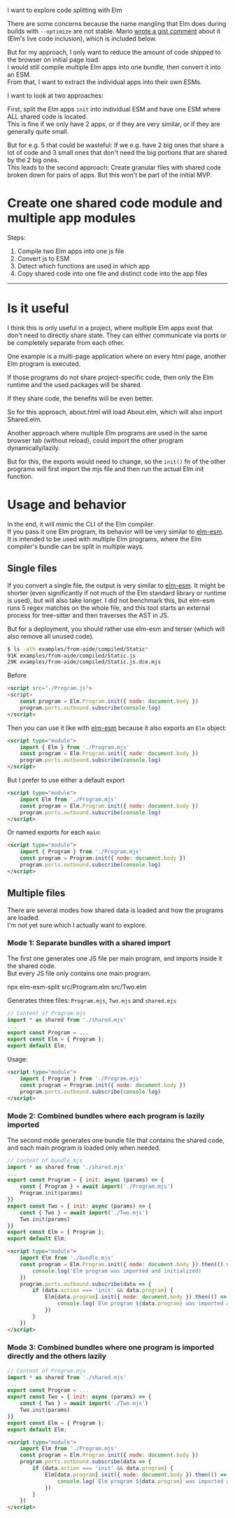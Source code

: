I want to explore code splitting with Elm

There are some concerns because the name mangling that Elm does during builds with `--optimize` are not stable.
Mario [wrote a gist comment](https://gist.github.com/supermario/629b4135657df19e6f4ff18bfcbbeb72) about it (Elm's live code inclusion), which is included below.

But for my approach, I only want to reduce the amount of code shipped to the browser on initial page load.  
I would still compile multiple Elm apps into one bundle, then convert it into an ESM.  
From that, I want to extract the individual apps into their own ESMs.

I want to look at two approaches: 

First, split the Elm apps `init` into individual ESM and have one ESM where ALL shared code is located.  
This is fine if we only have 2 apps, or if they are very similar, or if they are generally quite small.

But for e.g. 5 that could be wasteful: If we e.g. have 2 big ones that share a lot of code and 3 small ones that don't need the big portions that are shared by the 2 big ones.  
This leads to the second approach: Create granular files with shared code broken down for pairs of apps. But this won't be part of the initial MVP.

# Create one shared code module and multiple app modules

Steps:

1. Compile two Elm apps into one js file
2. Convert js to ESM
3. Detect which functions are used in which app
4. Copy shared code into one file and distinct code into the app files

---

# Is it useful

I think this is only useful in a project, where multiple Elm apps exist that don't need to directly share state. They can either communicate via ports or be completely separate from each other.

One example is a multi-page application where on every html page, another Elm program is executed.

If those programs do not share project-specific code, then only the Elm runtime and the used packages will be shared.

If they share code, the benefits will be even better.

So for this approach, about.html will load About.elm, which will also import Shared.elm.

Another approach where multiple Elm programs are used in the same browser tab (without reload), could import the other program dynamically/lazily.

But for this, the exports would need to change, so the `init()` fn of the other programs will first import the mjs file and then run the actual Elm init function.

# Usage and behavior
In the end, it will mimic the CLI of the Elm compiler.  
If you pass it one Elm program, its behavior will be very similar to [elm-esm](https://github.com/ChristophP/elm-esm).  
It is intended to be used with multiple Elm programs, where the Elm compiler's bundle can be split in multiple ways.

## Single files
If you convert a single file, the output is very similar to [elm-esm](https://github.com/ChristophP/elm-esm). It might be shorter (even significantly if not much of the Elm standard library or runtime is used), but will also take longer. I did not benchmark this, but elm-esm runs 5 regex matches on the whole file, and this tool starts an external process for tree-sitter and then traverses the AST in JS.  

But for a deployment, you should rather use elm-esm and terser (which will also remove all unused code).


```sh
$ ls -alh examples/from-aide/compiled/Static*
91K examples/from-aide/compiled/Static.js
29K examples/from-aide/compiled/Static.js.dce.mjs
```

Before
```html
<script src="./Program.js">
<script>
    const program = Elm.Program.init({ node: document.body })
    program.ports.outbound.subscribe(console.log)
</script>
```

Then you can use it like with [elm-esm](https://github.com/ChristophP/elm-esm) because it also exports an `Elm` object:
```html
<script type="module">
    import { Elm } from './Program.mjs'
    const program = Elm.Program.init({ node: document.body })
    program.ports.outbound.subscribe(console.log)
</script>
```

But I prefer to use either a default export
```html
<script type="module">
    import Elm from './Program.mjs'
    const program = Elm.Program.init({ node: document.body })
    program.ports.outbound.subscribe(console.log)
</script>
```

Or named exports for each `main`:
```html
<script type="module">
    import { Program } from './Program.mjs'
    const program = Program.init({ node: document.body })
    program.ports.outbound.subscribe(console.log)
</script>
```

## Multiple files

There are several modes how shared data is loaded and how the programs are loaded.  
I'm not yet sure which I actually want to explore.

### Mode 1: Separate bundles with a shared import
The first one generates one JS file per main program, and imports inside it the shared code.  
But every JS file only contains one main program.

npx elm-esm-split src/Program.elm src/Two.elm

Generates three files: `Program.mjs`, `Two.mjs` and `shared.mjs`

```js
// Content of Program.mjs
import * as shared from './shared.mjs'
...
export const Program = ...
export const Elm = { Program };
export default Elm;
```

Usage:
```html
<script type="module">
    import { Program } from './Program.mjs'
    const program = Program.init({ node: document.body })
    program.ports.outbound.subscribe(console.log)
</script>
```

### Mode 2: Combined bundles where each program is lazily imported
The second mode generates one bundle file that contains the shared code, and each main program is loaded only when needed.

```js
// Content of bundle.mjs
import * as shared from './shared.mjs'
...
export const Program = { init: async (params) => { 
    const { Program } = await import('./Program.mjs')
    Program.init(params)
}}
export const Two = { init: async (params) => { 
    const { Two } = await import('./Two.mjs')
    Two.init(params)
}}
export const Elm = { Program };
export default Elm;
```

```html
<script type="module">
    import Elm from './bundle.mjs'
    const program = Elm.Program.init({ node: document.body }).then(() => {
        console.log('Elm program was imported and initialized)
    })
    program.ports.outbound.subscribe(data => {
        if (data.action === 'init' && data.program) {
            Elm[data.program].init({ node: document.body }).then(() => {
                console.log(`Elm program ${data.program} was imported and initialized`)
            })
        }
    })
</script>
```


### Mode 3: Combined bundles where one program is imported directly and the others lazily

```js
// Content of Program.mjs
import * as shared from './shared.mjs'
...
export const Program = ...
export const Two = { init: async (params) => { 
    const { Two } = await import('./Two.mjs')
    Two.init(params)
}}
export const Elm = { Program };
export default Elm;
```

```html
<script type="module">
    import Elm from './Program.mjs'
    const program = Elm.Program.init({ node: document.body })
    program.ports.outbound.subscribe(data => {
        if (data.action === 'init' && data.program) {
            Elm[data.program].init({ node: document.body }).then(() => {
                console.log(`Elm program ${data.program} was imported and initialized`)
            })
        }
    })
</script>
```
